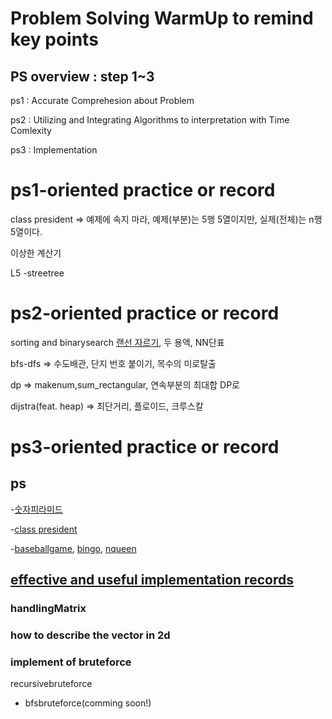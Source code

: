 # Problem Solving WarmUp to remind key points

## PS overview : step 1~3
ps1 : Accurate Comprehesion about Problem

ps2 : Utilizing and Integrating Algorithms to interpretation with Time Comlexity

ps3 : Implementation

# ps1-oriented practice or record
class president => 예제에 속지 마라, 예제(부분)는 5행 5열이지만, 실제(전체)는 n행 5열이다.

이상한 계산기

L5
-streetree


# ps2-oriented practice or record
sorting and binarysearch 
[랜선 자르기](https://github.com/devsacti/Algorithms_Query/blob/main/PSrecords_python/PS-Pool/baekjoon/b1654.py), 
두 용액, 
NN단표 

bfs-dfs => 수도배관, 단지 번호 붙이기, 목수의 미로탈출

dp => makenum,sum_rectangular, 연속부분의 최대합 DP로

dijstra(feat. heap) => 최단거리, 플로이드, 크루스칼

# ps3-oriented practice or record
## ps

-[숫자피라미드](https://github.com/devsacti/Algorithms_Query/blob/main/Algorithm/python/algorithmjobs/L2/%EC%88%AB%EC%9E%90%ED%94%BC%EB%9D%BC%EB%AF%B8%EB%93%9C.py)

-[class president](https://github.com/devsacti/Algorithms_Query/blob/main/Algorithm/python/algorithmjobs/L3/L3_12classpriesident.py)

-[baseballgame](https://github.com/devsacti/Algorithms_Query/blob/main/Algorithm/python/algorithmjobs/L4/L4_04baseballgame.py),
  [bingo](https://github.com/devsacti/Algorithms_Query/blob/main/Algorithm/python/algorithmjobs/L4/L4_01bingo_refactoring.py),
  [nqueen](https://github.com/devsacti/Algorithms_Query/blob/main/PSrecords_python/PS-Pool/baekjoon/b9663_refactoring.py)



## [effective and useful implementation records](https://github.com/devsacti/Algorithms_Query/tree/main/PSrecords_python/PS-WarmUp/UsefulImplRecords)
### handlingMatrix

### how to describe the vector in 2d

### implement of bruteforce
recursivebruteforce
+ bfsbruteforce(comming soon!)

